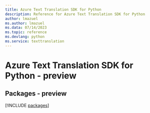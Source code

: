 ```yaml
---
title: Azure Text Translation SDK for Python
description: Reference for Azure Text Translation SDK for Python
author: lmazuel
ms.author: lmazuel
ms.data: 07/14/2023
ms.topic: reference
ms.devlang: python
ms.service: texttranslation
---
```

# Azure Text Translation SDK for Python - preview
## Packages - preview
[!INCLUDE [packages](text-translation-index.md)]